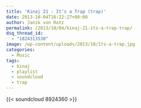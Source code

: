 ```yaml
---
title: 'Kinaj 21 - It’s a Trap (trap)'
date: 2013-10-04T16:22:27+00:00
author: Janik von Rotz
permalink: /2013/10/04/kinaj-21-its-a-trap-trap/
dsq_thread_id:
  - "1824313530"
image: /wp-content/uploads/2013/10/Its-a-trap.jpg
categories:
  - Music
tags:
  - kinaj
  - playlist
  - soundcloud
  - trap
---
```

{{< soundcloud 8924360 >}}